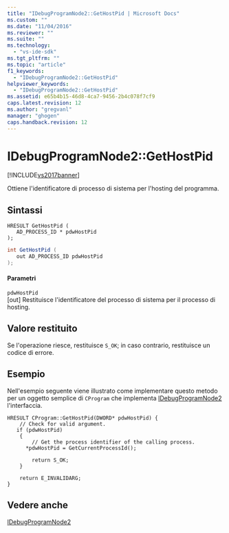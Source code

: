 ```yaml
---
title: "IDebugProgramNode2::GetHostPid | Microsoft Docs"
ms.custom: ""
ms.date: "11/04/2016"
ms.reviewer: ""
ms.suite: ""
ms.technology: 
  - "vs-ide-sdk"
ms.tgt_pltfrm: ""
ms.topic: "article"
f1_keywords: 
  - "IDebugProgramNode2::GetHostPid"
helpviewer_keywords: 
  - "IDebugProgramNode2::GetHostPid"
ms.assetid: e65b4b15-46d8-4ca7-9456-2b4c078f7cf9
caps.latest.revision: 12
ms.author: "gregvanl"
manager: "ghogen"
caps.handback.revision: 12
---
```

# IDebugProgramNode2::GetHostPid
[!INCLUDE[vs2017banner](../../../code-quality/includes/vs2017banner.md)]

Ottiene l'identificatore di processo di sistema per l'hosting del programma.  
  
## Sintassi  
  
```cpp#  
HRESULT GetHostPid (   
   AD_PROCESS_ID * pdwHostPid  
);  
```  
  
```c#  
int GetHostPid (   
   out AD_PROCESS_ID pdwHostPid  
);  
```  
  
#### Parametri  
 `pdwHostPid`  
 \[out\]  Restituisce l'identificatore del processo di sistema per il processo di hosting.  
  
## Valore restituito  
 Se l'operazione riesce, restituisce `S_OK`; in caso contrario, restituisce un codice di errore.  
  
## Esempio  
 Nell'esempio seguente viene illustrato come implementare questo metodo per un oggetto semplice di `CProgram` che implementa [IDebugProgramNode2](../../../extensibility/debugger/reference/idebugprogramnode2.md) l'interfaccia.  
  
```cpp#  
HRESULT CProgram::GetHostPid(DWORD* pdwHostPid) {    
    // Check for valid argument.    
   if (pdwHostPid)    
    {    
        // Get the process identifier of the calling process.    
      *pdwHostPid = GetCurrentProcessId();    
  
        return S_OK;    
    }    
  
    return E_INVALIDARG;    
}    
```  
  
## Vedere anche  
 [IDebugProgramNode2](../../../extensibility/debugger/reference/idebugprogramnode2.md)
